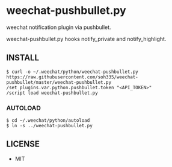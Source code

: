# weechat-pushbullet.py

weechat notification plugin via pushbullet.

weechat-pushbullet.py hooks notify_private and notify_highlight.

## INSTALL

```
$ curl -o ~/.weechat/python/weechat-pushbullet.py https://raw.githubusercontent.com/soh335/weechat-pushbullet/master/weechat-pushbullet.py
/set plugins.var.python.pushbullet.token "<API_TOKEN>"
/script load weechat-pushbullet.py
```

### AUTOLOAD

```
$ cd ~/.weechat/python/autoload
$ ln -s ../weechat-pushbullet.py
```

## LICENSE

* MIT
